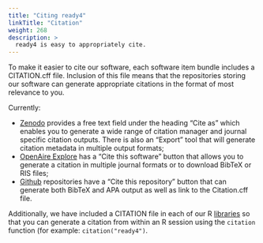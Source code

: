 ```yaml
---
title: "Citing ready4"
linkTitle: "Citation"
weight: 268
description: >
  ready4 is easy to appropriately cite.
---
```


To make it easier to cite our software, each software item bundle includes a CITATION.cff file. Inclusion of this file means that the repositories storing our software can generate appropriate citations in the format of most relevance to you. 

Currently:
 - [Zenodo](https://zenodo.org) provides a free text field under the heading “Cite as” which enables you to generate a wide range of citation manager and journal specific citation outputs. There is also an “Export” tool that will generate citation metadata in multiple output formats;
 - [OpenAire Explore](https://explore.openaire.eu) has a “Cite this software” button that allows you to generate a citation in multiple journal formats or to download BibTeX or RIS files;
 - [Github](https://github.com) repositories have a “Cite this repository” button that can generate both BibTeX and APA output as well as link to the Citation.cff file.

Additionally, we have included a CITATION file in each of our R [libraries](../../publications/libraries/) so that you can generate a citation from within an R session using the `citation` function (for example: `citation("ready4")`.